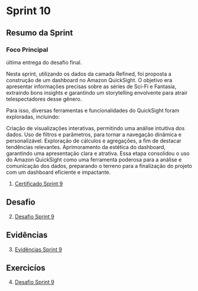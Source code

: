 # Sprint 10

## Resumo da Sprint 

### Foco Principal
última entrega do desafio final.

Nesta sprint, utilizando os dados da camada Refined, foi proposta a construção de um dashboard no Amazon QuickSight. O objetivo era apresentar informações precisas sobre as séries de Sci-Fi e Fantasia, extraindo bons insights e garantindo um storytelling envolvente para atrair telespectadores desse gênero.

Para isso, diversas ferramentas e funcionalidades do QuickSight foram exploradas, incluindo:

Criação de visualizações interativas, permitindo uma análise intuitiva dos dados.
Uso de filtros e parâmetros, para tornar a navegação dinâmica e personalizável.
Exploração de cálculos e agregações, a fim de destacar tendências relevantes.
Aprimoramento da estética do dashboard, garantindo uma apresentação clara e atrativa.
Essa etapa consolidou o uso do Amazon QuickSight como uma ferramenta poderosa para a análise e comunicação dos dados, preparando o terreno para a finalização do projeto com um dashboard eficiente e impactante.


1. [Certificado Sprint 9](https://github.com/AnaAndrade03/PB-Compass/tree/main/Sprint_10/Certificados)

## Desafio 

2. [Desafio Sprint 9](https://github.com/AnaAndrade03/PB-Compass/tree/main/Sprint_10/Desafio)

## Evidências

3. [Evidências Sprint 9](https://github.com/AnaAndrade03/PB-Compass/tree/main/Sprint_10/Evid%C3%AAncias)

## Exercicíos

4. [Desafio Sprint 9](https://github.com/AnaAndrade03/PB-Compass/tree/main/Sprint_10/Exerc%C3%ADcios)


